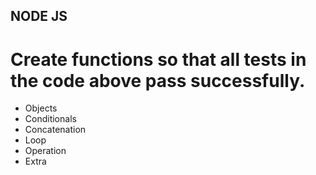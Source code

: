 ## NODE JS 
# Create functions so that all tests in the code above pass successfully.

  -  Objects
  -  Conditionals
  -  Concatenation
  -  Loop
  -  Operation
  -  Extra
